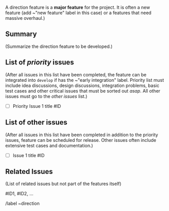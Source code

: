 <!---
Please read this!

Before opening a new issue, make sure to search for keywords in the issues
filtered by the "direction" label.

- https://pragit.diee.unica.it/secml/secml/issues?label_name%5B%5D=direction

and verify the issue you're about to submit isn't a duplicate.
--->

 A direction feature is a **major feature** for the project. It is often a new feature (add ~"new feature" label in this case) or a features that need massive overhaul.)

## Summary

(Summarize the direction feature to be developed.)

## List of *priority* issues

(After all issues in this list have been completed, the feature can be integrated into `develop` if has the ~"early integration" label. Priority list must include idea discussions, design discussions, integration problems, basic test cases and other critical issues that must be sorted out *asap*. All other issues must go to the *other issues* list.)

* [ ] Priority Issue 1 title #ID

## List of other issues

(After all issues in this list have been completed in addition to the priority issues, feature can be scheduled for release. Other issues often include extensive test cases and documentation.)

* [ ] Issue 1 title #ID

## Related Issues

(List of related issues but not part of the features itself)

#ID1, #ID2, ...

/label ~direction
